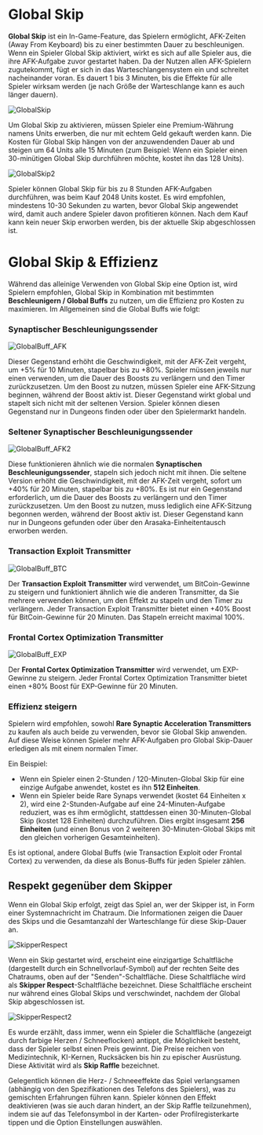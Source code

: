 # Global Skip

**Global Skip** ist ein In-Game-Feature, das Spielern ermöglicht, AFK-Zeiten (Away From Keyboard) bis zu einer bestimmten Dauer zu beschleunigen. Wenn ein Spieler Global Skip aktiviert, wirkt es sich auf alle Spieler aus, die ihre AFK-Aufgabe zuvor gestartet haben. Da der Nutzen allen AFK-Spielern zugutekommt, fügt er sich in das Warteschlangensystem ein und schreitet nacheinander voran. Es dauert 1 bis 3 Minuten, bis die Effekte für alle Spieler wirksam werden (je nach Größe der Warteschlange kann es auch länger dauern).

![GlobalSkip](/resources/mobile-tutorial/GlobalSkip.png)

Um Global Skip zu aktivieren, müssen Spieler eine Premium-Währung namens Units erwerben, die nur mit echtem Geld gekauft werden kann. Die Kosten für Global Skip hängen von der anzuwendenden Dauer ab und steigen um 64 Units alle 15 Minuten (zum Beispiel: Wenn ein Spieler einen 30-minütigen Global Skip durchführen möchte, kostet ihn das 128 Units).

![GlobalSkip2](/resources/mobile-tutorial/GlobalSkip2.png)

Spieler können Global Skip für bis zu 8 Stunden AFK-Aufgaben durchführen, was beim Kauf 2048 Units kostet. Es wird empfohlen, mindestens 10-30 Sekunden zu warten, bevor Global Skip angewendet wird, damit auch andere Spieler davon profitieren können. Nach dem Kauf kann kein neuer Skip erworben werden, bis der aktuelle Skip abgeschlossen ist.

# Global Skip & Effizienz

Während das alleinige Verwenden von Global Skip eine Option ist, wird Spielern empfohlen, Global Skip in Kombination mit bestimmten **Beschleunigern / Global Buffs** zu nutzen, um die Effizienz pro Kosten zu maximieren. Im Allgemeinen sind die Global Buffs wie folgt:

### Synaptischer Beschleunigungssender

![GlobalBuff_AFK](/resources/mobile-tutorial/GlobalBuff_AFK.png)

Dieser Gegenstand erhöht die Geschwindigkeit, mit der AFK-Zeit vergeht, um +5% für 10 Minuten, stapelbar bis zu +80%. Spieler müssen jeweils nur einen verwenden, um die Dauer des Boosts zu verlängern und den Timer zurückzusetzen. Um den Boost zu nutzen, müssen Spieler eine AFK-Sitzung beginnen, während der Boost aktiv ist. Dieser Gegenstand wirkt global und stapelt sich nicht mit der seltenen Version. Spieler können diesen Gegenstand nur in Dungeons finden oder über den Spielermarkt handeln.

### Seltener Synaptischer Beschleunigungssender

![GlobalBuff_AFK2](/resources/mobile-tutorial/GlobalBuff_AFK2.png)

Diese funktionieren ähnlich wie die normalen **Synaptischen Beschleunigungssender**, stapeln sich jedoch nicht mit ihnen. Die seltene Version erhöht die Geschwindigkeit, mit der AFK-Zeit vergeht, sofort um +40% für 20 Minuten, stapelbar bis zu +80%. Es ist nur ein Gegenstand erforderlich, um die Dauer des Boosts zu verlängern und den Timer zurückzusetzen. Um den Boost zu nutzen, muss lediglich eine AFK-Sitzung begonnen werden, während der Boost aktiv ist. Dieser Gegenstand kann nur in Dungeons gefunden oder über den Arasaka-Einheitentausch erworben werden.

### Transaction Exploit Transmitter

![GlobalBuff_BTC](/resources/mobile-tutorial/GlobalBuff_BTC.png)

Der **Transaction Exploit Transmitter** wird verwendet, um BitCoin-Gewinne zu steigern und funktioniert ähnlich wie die anderen Transmitter, da Sie mehrere verwenden können, um den Effekt zu stapeln und den Timer zu verlängern. Jeder Transaction Exploit Transmitter bietet einen +40% Boost für BitCoin-Gewinne für 20 Minuten. Das Stapeln erreicht maximal 100%.

### Frontal Cortex Optimization Transmitter

![GlobalBuff_EXP](/resources/mobile-tutorial/GlobalBuff_EXP.png)

Der **Frontal Cortex Optimization Transmitter** wird verwendet, um EXP-Gewinne zu steigern. Jeder Frontal Cortex Optimization Transmitter bietet einen +80% Boost für EXP-Gewinne für 20 Minuten.

### Effizienz steigern

Spielern wird empfohlen, sowohl **Rare Synaptic Acceleration Transmitters** zu kaufen als auch beide zu verwenden, bevor sie Global Skip anwenden. Auf diese Weise können Spieler mehr AFK-Aufgaben pro Global Skip-Dauer erledigen als mit einem normalen Timer.

Ein Beispiel:
- Wenn ein Spieler einen 2-Stunden / 120-Minuten-Global Skip für eine einzige Aufgabe anwendet, kostet es ihn **512 Einheiten**.
- Wenn ein Spieler beide Rare Synaps verwendet (kostet 64 Einheiten x 2), wird eine 2-Stunden-Aufgabe auf eine 24-Minuten-Aufgabe reduziert, was es ihm ermöglicht, stattdessen einen 30-Minuten-Global Skip (kostet 128 Einheiten) durchzuführen. Dies ergibt insgesamt **256 Einheiten** (und einen Bonus von 2 weiteren 30-Minuten-Global Skips mit den gleichen vorherigen Gesamteinheiten).

Es ist optional, andere Global Buffs (wie Transaction Exploit oder Frontal Cortex) zu verwenden, da diese als Bonus-Buffs für jeden Spieler zählen.

## Respekt gegenüber dem Skipper

Wenn ein Global Skip erfolgt, zeigt das Spiel an, wer der Skipper ist, in Form einer Systemnachricht im Chatraum. Die Informationen zeigen die Dauer des Skips und die Gesamtanzahl der Warteschlange für diese Skip-Dauer an.

![SkipperRespect](/resources/mobile-tutorial/SkipperRespect.png)

Wenn ein Skip gestartet wird, erscheint eine einzigartige Schaltfläche (dargestellt durch ein Schnellvorlauf-Symbol) auf der rechten Seite des Chatraums, oben auf der "Senden"-Schaltfläche. Diese Schaltfläche wird als **Skipper Respect**-Schaltfläche bezeichnet. Diese Schaltfläche erscheint nur während eines Global Skips und verschwindet, nachdem der Global Skip abgeschlossen ist.

![SkipperRespect2](/resources/mobile-tutorial/SkipperRespect2.png)

Es wurde erzählt, dass immer, wenn ein Spieler die Schaltfläche (angezeigt durch farbige Herzen / Schneeflocken) antippt, die Möglichkeit besteht, dass der Spieler selbst einen Preis gewinnt. Die Preise reichen von Medizintechnik, KI-Kernen, Rucksäcken bis hin zu epischer Ausrüstung. Diese Aktivität wird als **Skip Raffle** bezeichnet.

Gelegentlich können die Herz- / Schneeeffekte das Spiel verlangsamen (abhängig von den Spezifikationen des Telefons des Spielers), was zu gemischten Erfahrungen führen kann. Spieler können den Effekt deaktivieren (was sie auch daran hindert, an der Skip Raffle teilzunehmen), indem sie auf das Telefonsymbol in der Karten- oder Profilregisterkarte tippen und die Option Einstellungen auswählen.
